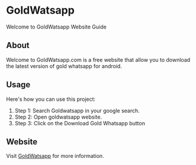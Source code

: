 # GoldWatsapp

Welcome to GoldWatsapp Website Guide

## About

Welcome to GoldWatsapp.com is a free website that allow you to download the latest version of gold whatsapp for android.

## Usage

Here's how you can use this project:

1. Step 1: Search Goldwatsapp in your google search.
2. Step 2: Open goldwatsapp website.
3. Step 3: Click on the Download Gold Whatsapp button

## Website

Visit [GoldWatsapp](https://www.goldwatsapp.com) for more information.
